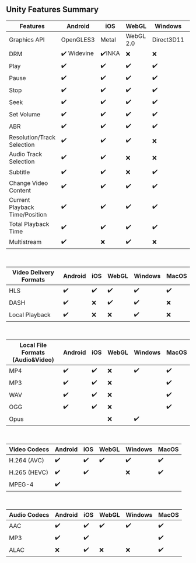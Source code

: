 ## Unity Features Summary

| **Features**                   | **Android**                 | **iOS**                | **WebGL**          | **Windows**        | **MacOS**          |
|--------------------------------|-----------------------------|------------------------|--------------------|--------------------|--------------------|
| Graphics API                   | OpenGLES3                   | Metal                  | WebGL 2.0          | Direct3D11         | Metal              |
| DRM                            | :heavy_check_mark: Widevine | :heavy_check_mark:INKA | :x:                | :x:                | :x:                |
| Play                           | :heavy_check_mark:          | :heavy_check_mark:     | :heavy_check_mark: | :heavy_check_mark: | :heavy_check_mark: |
| Pause                          | :heavy_check_mark:          | :heavy_check_mark:     | :heavy_check_mark: | :heavy_check_mark: | :heavy_check_mark: |
| Stop                           | :heavy_check_mark:          | :heavy_check_mark:     | :heavy_check_mark: | :heavy_check_mark: | :heavy_check_mark: |
| Seek                           | :heavy_check_mark:          | :heavy_check_mark:     | :heavy_check_mark: | :heavy_check_mark: | :heavy_check_mark: |
| Set Volume                     | :heavy_check_mark:          | :heavy_check_mark:     | :heavy_check_mark: | :heavy_check_mark: | :heavy_check_mark: |
| ABR                            | :heavy_check_mark:          | :heavy_check_mark:     | :heavy_check_mark: | :heavy_check_mark: | :heavy_check_mark: |
| Resolution/Track Selection     | :heavy_check_mark:          | :heavy_check_mark:     | :heavy_check_mark: | :x:                | :heavy_check_mark: |
| Audio Track Selection          | :heavy_check_mark:          | :heavy_check_mark:     | :x:                | :x:                | :heavy_check_mark: |
| Subtitle                       | :heavy_check_mark:          | :heavy_check_mark:     | :x:                | :heavy_check_mark: | :heavy_check_mark: |
| Change Video Content           | :heavy_check_mark:          | :heavy_check_mark:     | :heavy_check_mark: | :heavy_check_mark: | :heavy_check_mark: |
| Current Playback Time/Position | :heavy_check_mark:          | :heavy_check_mark:     | :heavy_check_mark: | :heavy_check_mark: | :heavy_check_mark: |
| Total Playback Time            | :heavy_check_mark:          | :heavy_check_mark:     | :heavy_check_mark: | :heavy_check_mark: | :heavy_check_mark: |
| Multistream                    | :heavy_check_mark:          | :x:                    | :heavy_check_mark: | :x:                | :heavy_check_mark: |

<br>

| Video Delivery Formats | Android            | iOS                | WebGL              | Windows            | MacOS              |
|------------------------|--------------------|--------------------|--------------------|--------------------|--------------------|
| HLS                    | :heavy_check_mark: | :heavy_check_mark: | :heavy_check_mark: | :heavy_check_mark: | :heavy_check_mark: |
| DASH                   | :heavy_check_mark: | :x:                | :heavy_check_mark: | :heavy_check_mark: | :x:                |
| Local Playback         | :heavy_check_mark: | :x:                | :x:                | :heavy_check_mark: | :x:                |

<br>

| Local File Formats (Audio&Video) | Android            | iOS                | WebGL | Windows            | MacOS              |
|----------------------------------|--------------------|--------------------|-------|--------------------|--------------------|
| MP4                              | :heavy_check_mark: | :heavy_check_mark: | :x:   | :heavy_check_mark: | :heavy_check_mark: |
| MP3                              | :heavy_check_mark: | :heavy_check_mark: | :x:   |                    | :heavy_check_mark: |
| WAV                              | :heavy_check_mark: | :heavy_check_mark: | :x:   |                    | :heavy_check_mark: |
| OGG                              | :heavy_check_mark: | :heavy_check_mark: | :x:   |                    | :heavy_check_mark: |
| Opus                             |                    |                    | :x:   | :heavy_check_mark: |                    |

<br>

| Video Codecs | Android            | iOS                | WebGL              | Windows            | MacOS              |
|--------------|--------------------|--------------------|--------------------|--------------------|--------------------|
| H.264 (AVC)  | :heavy_check_mark: | :heavy_check_mark: | :heavy_check_mark: | :heavy_check_mark: | :heavy_check_mark: |
| H.265 (HEVC) | :heavy_check_mark: | :heavy_check_mark: |                    | :x:                | :heavy_check_mark: |
| MPEG-4       | :heavy_check_mark: |                    |                    |                    |                    |

<br>

| Audio Codecs | Android            | iOS                | WebGL              | Windows            | MacOS              |
|--------------|--------------------|--------------------|--------------------|--------------------|--------------------|
| AAC          | :heavy_check_mark: | :heavy_check_mark: | :heavy_check_mark: | :heavy_check_mark: | :heavy_check_mark: |
| MP3          | :heavy_check_mark: | :heavy_check_mark: |                    |                    | :heavy_check_mark: |
| ALAC         | :x:                | :heavy_check_mark: | :x:                | :x:                | :heavy_check_mark: |

